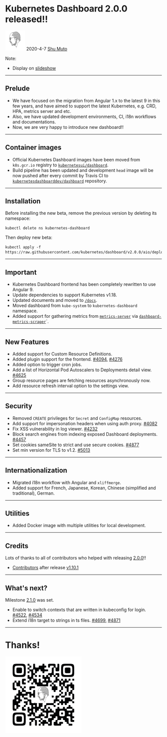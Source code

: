Kubernetes Dashboard 2.0.0 released!!
=====================================

![Shu Muto](/img/ShuMuto2020-64.png)
2020-4-7 [Shu Muto](https://shu-mutou.github.io)

Note:
* Display on [slideshow](https://shu-mutou.github.io/slideshow.html?md=/slides/kd200.md&title=Slideshow&theme=https://shu-mutou.github.io/revealjs-custom-jp.css)

---

## Prelude

* We have focused on the migration from Angular 1.x to the latest 9 in this few years, and have aimed to support the latest Kubernetes, e.g. CRD, HPA, metrics server and etc.
* Also, we have updated development environments, CI, i18n workflows and documentations.
* Now, we are very happy to introduce new dashboard!!

---

## Container images

* Official Kubernetes Dashboard images have been moved from `k8s.gcr.io` registry to [`kubernetesui/dashboard`](https://hub.docker.com/r/kubernetesui/dashboard).
* Build pipeline has been updated and development `head` image will be now pushed after every commit by Travis CI to [`kubernetesdashboarddev/dashboard`](https://hub.docker.com/r/kubernetesdashboarddev/dashboard) repository.

---

## Installation

Before installing the new beta, remove the previous version by deleting its namespace:
```
kubectl delete ns kubernetes-dashboard
```
Then deploy new beta:
```
kubectl apply -f https://raw.githubusercontent.com/kubernetes/dashboard/v2.0.0/aio/deploy/recommended.yaml
```

---

## Important

* Kubernetes Dashboard frontend has been completely rewritten to use Angular 9.
* Update dependencies to support Kubernetes v1.18.
* Updated documents and moved to [`/docs`](https://github.com/kubernetes/dashboard/tree/master/docs).
* Moved dashboard from `kube-system` to `kubernetes-dashboard` namespace.
* Added support for gathering metrics from [`metrics-server`](https://github.com/kubernetes-incubator/metrics-server) via [`dashboard-metrics-scraper`](https://github.com/kubernetes-sigs/dashboard-metrics-scraper)`.

---

## New Features

* Added support for Custom Resource Definitions.
* Added plugin support for the frontend. [#4094](https://github.com/kubernetes/dashboard/pull/4094), [#4276](https://github.com/kubernetes/dashboard/pull/4276)
* Added option to trigger cron jobs.
* Add a list of Horizontal Pod Autoscalers to Deployments detail view. [#4625](https://github.com/kubernetes/dashboard/pull/4625)
* Group resource pages are fetching resources asynchronously now.
* Add resource refresh interval option to the settings view.

---

## Security

* Removed `CREATE` privileges for `Secret` and `ConfigMap` resources.
* Add support for impersonation headers when using auth proxy. [#4082](https://github.com/kubernetes/dashboard/pull/4082)
* Fix XSS vulnerability in log viewer. [#4232](https://github.com/kubernetes/dashboard/pull/4232)
* Block search engines from indexing exposed Dashboard deployments. [#4457](https://github.com/kubernetes/dashboard/pull/4457)
* Set cookies sameSite to strict and use secure cookies. [#4877](https://github.com/kubernetes/dashboard/pull/4877)
* Set min version for TLS to v1.2. [#5013](https://github.com/kubernetes/dashboard/pull/5013)

---

## Internationalization

* Migrated i18n workflow with Angular and `xliffmerge`.
* Added support for French, Japanese, Korean, Chinese (simplified and traditional), German.

---

## Utilities

* Added Docker image with multiple utilities for local development.

---

## Credits

Lots of thanks to all of contributors who helped with releasing [2.0.0](https://github.com/kubernetes/dashboard/releases/tag/v2.0.0)!!
* [Contributors](https://github.com/kubernetes/dashboard/graphs/contributors?from=2018-12-22&to=2020-04-07&type=c) after release [v1.10.1](https://github.com/kubernetes/dashboard/releases/tag/v1.10.1)

---

## What's next?

Milestone [2.1.0](https://github.com/kubernetes/dashboard/milestone/2) was set.
* Enable to switch contexts that are written in kubeconfig for login. [#4522](https://github.com/kubernetes/dashboard/issues/4522), [#4534](https://github.com/kubernetes/dashboard/pull/4534)
* Extend i18n target to strings in ts files. [#4699](https://github.com/kubernetes/dashboard/issues/4699), [#4871](https://github.com/kubernetes/dashboard/issues/4871)

---

# Thanks!

![Shu Muto](/img/QR_shu-mutou.github.io_icon.png)
